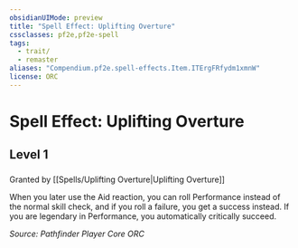 ```yaml
---
obsidianUIMode: preview
title: "Spell Effect: Uplifting Overture"
cssclasses: pf2e,pf2e-spell
tags:
  - trait/
  - remaster
aliases: "Compendium.pf2e.spell-effects.Item.ITErgFRfydm1xmnW"
license: ORC
---
```

# Spell Effect: Uplifting Overture
## Level 1
### 






Granted by [[Spells/Uplifting Overture|Uplifting Overture]]

When you later use the Aid reaction, you can roll Performance instead of the normal skill check, and if you roll a failure, you get a success instead. If you are legendary in Performance, you automatically critically succeed.

*Source: Pathfinder Player Core*
*ORC*